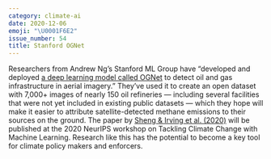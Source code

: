 ```yaml
---
category: climate-ai
date: 2020-12-06
emoji: "\U0001F6E2"
issue_number: 54
title: Stanford OGNet
---
```


Researchers from Andrew Ng’s Stanford ML Group have “developed and deployed [a deep learning model called OGNet](https://stanfordmlgroup.github.io/projects/ognet/?utm_campaign=Dynamically%20Typed&utm_medium=email&utm_source=Revue%20newsletter) to detect oil and gas infrastructure in aerial imagery.” They’ve used it to create an open dataset with 7,000+ images of nearly 150 oil refineries — including several facilities that were not yet included in existing public datasets — which they hope will make it easier to attribute satellite-detected methane emissions to their sources on the ground.
The paper by [Sheng & Irving et al.
(2020)](https://arxiv.org/abs/2011.07227?utm_campaign=Dynamically%20Typed&utm_medium=email&utm_source=Revue%20newsletter) will be published at the 2020 NeurIPS workshop on Tackling Climate Change with Machine Learning.
Research like this has the potential to become a key tool for climate policy makers and enforcers.